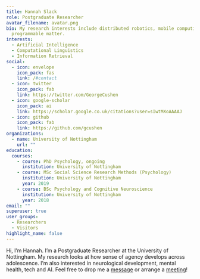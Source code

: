 ```yaml
---
title: Hannah Slack
role: Postgraduate Researcher
avatar_filename: avatar.png
bio: My research interests include distributed robotics, mobile computing and
  programmable matter.
interests:
  - Artificial Intelligence
  - Computational Linguistics
  - Information Retrieval
social:
  - icon: envelope
    icon_pack: fas
    link: /#contact
  - icon: twitter
    icon_pack: fab
    link: https://twitter.com/GeorgeCushen
  - icon: google-scholar
    icon_pack: ai
    link: https://scholar.google.co.uk/citations?user=sIwtMXoAAAAJ
  - icon: github
    icon_pack: fab
    link: https://github.com/gcushen
organizations:
  - name: University of Nottingham
    url: ""
education:
  courses:
    - course: PhD Psychology, ongoing
      institution: University of Nottingham
    - course: MSc Social Science Research Methods (Psychology)
      institution: University of Nottingham
      year: 2019
    - course: BSc Psychology and Cognitive Neuroscience
      institution: University of Nottingham
      year: 2018
email: ""
superuser: true
user_groups:
  - Researchers
  - Visitors
highlight_name: false
---
```

Hi, I’m Hannah. I’m a Postgraduate Researcher at the University of Nottingham. My research looks at how sense of agency develops across adolescence. I’m also interested in neurological development, mental health, tech and AI. Feel free to drop me a [message](https://hannahslack.wordpress.com/contact/) or arrange a [meeting](https://calendar.x.ai/hannahslack/shortmeeting)!
